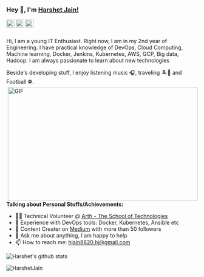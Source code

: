 ### Hey 👋, I'm [Harshet Jain!](https://www.linkedin.com/in/harshet-jain/)

<a href="https://twitter.com/JainHarshet">
  <img align="left" alt="Harshet's Twitter | Twitter" width="22px" src="https://cdn.jsdelivr.net/npm/simple-icons@v3/icons/twitter.svg" />
</a>
<a href="https://www.linkedin.com/in/harshet-jain/">
  <img align="left" alt="Harshet's LinkedIN" width="22px" src="https://cdn.jsdelivr.net/npm/simple-icons@v3/icons/linkedin.svg" />
</a>
<a href="https://medium.com/@harshetjain">
  <img align="left" alt="Harshet's Medium" width="22px" src="https://cdn.jsdelivr.net/npm/simple-icons@v3/icons/medium.svg" />
</a>
<br />
<br />

Hi, I am a young IT Enthusiast. Right now, I am in my 2nd year of Engineering. I have practical knowledge of DevOps, Cloud Computing, Machine learning, Docker, Jenkins, Kubernetes, AWS, GCP, Big data, Hadoop. I am always passionate to learn about new technologies

Beside's developing stuff, I enjoy listening music 🎧, traveling 🏝️🗻 and Football ⚽.
  <img align="right" alt="GIF" width="500" height="300" src="https://websiteoncall.com/wp-content/uploads/2020/03/software_development.gif" />

<br />

**Talking about Personal Stuffs/Achievements:**

- 👨‍💻 Technical Volunteer @ [Arth - The School of Technologies](https://rightarth.com/)
- 🌱 Experience with DevOps tools: Docker, Kubernetes, Ansible etc
- 🏅 Content Creater on [Medium](https://medium.com/@harshetjain) with more than 50 followers
- 💬 Ask me about anything, I am happy to help
- 📫 How to reach me: hjain8620.hj@gmail.com


![Harshet's github stats](https://github-readme-stats.vercel.app/api?username=Harshetjain666&show_icons=true&hide_border=true)
<p><img align="center" src="https://github-readme-streak-stats.herokuapp.com/?user=Harshetjain666&" alt="HarshetJain" /></p>

<!--
**Languages and Tools:**
<code><img height="20" src="https://raw.githubusercontent.com/github/explore/80688e429a7d4ef2fca1e82350fe8e3517d3494d/topics/python/python.png"></code>
<code><img height="20" src="https://raw.githubusercontent.com/github/explore/80688e429a7d4ef2fca1e82350fe8e3517d3494d/topics/cpp/cpp.png"></code>
<code><img height="20" src="https://raw.githubusercontent.com/github/explore/80688e429a7d4ef2fca1e82350fe8e3517d3494d/topics/javascript/javascript.png"></code>
<code><img height="20" src="https://raw.githubusercontent.com/github/explore/80688e429a7d4ef2fca1e82350fe8e3517d3494d/topics/react/react.png"></code>
<code><img height="20" src="https://github.com/chiragsamal/chiragsamal/blob/master/Images/Rlogo.png"></code>
<code><img height="20" src="https://github.com/chiragsamal/chiragsamal/blob/master/Images/django-logo-negative.png"></code>
<code><img height="20" src="https://github.com/chiragsamal/chiragsamal/blob/master/Images/Tensorflow_logo.svg.png"></code>
<code><img height="20" src="https://github.com/chiragsamal/chiragsamal/blob/master/Images/pytorch.jpeg"></code>
<code><img height="20" src="https://raw.githubusercontent.com/github/explore/80688e429a7d4ef2fca1e82350fe8e3517d3494d/topics/git/git.png"></code>
<code><img height="20" src="https://raw.githubusercontent.com/github/explore/80688e429a7d4ef2fca1e82350fe8e3517d3494d/topics/terminal/terminal.png"></code>


⭐️ You can find more about me in my portfolio website here: [Chirag Samal](http://chiragsamal.github.io/)


**Harshetjain666/Harshetjain666** is a ✨ _special_ ✨ repository because its `README.md` (this file) appears on your GitHub profile.

Here are some ideas to get you started:

- 🔭 I’m currently working on ...
- 🌱 I’m currently learning ...
- 👯 I’m looking to collaborate on ...
- 🤔 I’m looking for help with ...
- 💬 Ask me about ...
- 📫 How to reach me: ...
- 😄 Pronouns: ...
- ⚡ Fun fact: ...
-->
